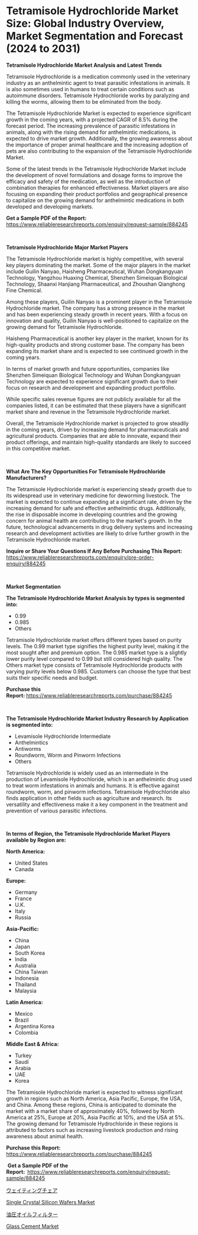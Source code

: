 <p><h1>Tetramisole Hydrochloride Market Size: Global Industry Overview, Market Segmentation and Forecast (2024 to 2031)</h1></p><p><strong>Tetramisole Hydrochloride Market Analysis and Latest Trends</strong></p>
<p><p>Tetramisole Hydrochloride is a medication commonly used in the veterinary industry as an anthelmintic agent to treat parasitic infestations in animals. It is also sometimes used in humans to treat certain conditions such as autoimmune disorders. Tetramisole Hydrochloride works by paralyzing and killing the worms, allowing them to be eliminated from the body.</p><p>The Tetramisole Hydrochloride Market is expected to experience significant growth in the coming years, with a projected CAGR of 8.5% during the forecast period. The increasing prevalence of parasitic infestations in animals, along with the rising demand for anthelmintic medications, is expected to drive market growth. Additionally, the growing awareness about the importance of proper animal healthcare and the increasing adoption of pets are also contributing to the expansion of the Tetramisole Hydrochloride Market.</p><p>Some of the latest trends in the Tetramisole Hydrochloride Market include the development of novel formulations and dosage forms to improve the efficacy and safety of the medication, as well as the introduction of combination therapies for enhanced effectiveness. Market players are also focusing on expanding their product portfolios and geographical presence to capitalize on the growing demand for anthelmintic medications in both developed and developing markets.</p></p>
<p><strong>Get a Sample PDF of the Report:&nbsp;</strong> <a href="https://www.reliableresearchreports.com/enquiry/request-sample/884245">https://www.reliableresearchreports.com/enquiry/request-sample/884245</a></p>
<p>&nbsp;</p>
<p><strong>Tetramisole Hydrochloride Major Market Players</strong></p>
<p><p>The Tetramisole Hydrochloride market is highly competitive, with several key players dominating the market. Some of the major players in the market include Guilin Nanyao, Haisheng Pharmaceutical, Wuhan Dongkangyuan Technology, Yangzhou Huaxing Chemical, Shenzhen Simeiquan Biological Technology, Shaanxi Hanjiang Pharmaceutical, and Zhoushan Qianghong Fine Chemical.</p><p>Among these players, Guilin Nanyao is a prominent player in the Tetramisole Hydrochloride market. The company has a strong presence in the market and has been experiencing steady growth in recent years. With a focus on innovation and quality, Guilin Nanyao is well-positioned to capitalize on the growing demand for Tetramisole Hydrochloride.</p><p>Haisheng Pharmaceutical is another key player in the market, known for its high-quality products and strong customer base. The company has been expanding its market share and is expected to see continued growth in the coming years.</p><p>In terms of market growth and future opportunities, companies like Shenzhen Simeiquan Biological Technology and Wuhan Dongkangyuan Technology are expected to experience significant growth due to their focus on research and development and expanding product portfolio.</p><p>While specific sales revenue figures are not publicly available for all the companies listed, it can be estimated that these players have a significant market share and revenue in the Tetramisole Hydrochloride market.</p><p>Overall, the Tetramisole Hydrochloride market is projected to grow steadily in the coming years, driven by increasing demand for pharmaceuticals and agricultural products. Companies that are able to innovate, expand their product offerings, and maintain high-quality standards are likely to succeed in this competitive market.</p></p>
<p>&nbsp;</p>
<p><strong>What Are The Key Opportunities For Tetramisole Hydrochloride Manufacturers?</strong></p>
<p><p>The Tetramisole Hydrochloride market is experiencing steady growth due to its widespread use in veterinary medicine for deworming livestock. The market is expected to continue expanding at a significant rate, driven by the increasing demand for safe and effective anthelmintic drugs. Additionally, the rise in disposable income in developing countries and the growing concern for animal health are contributing to the market's growth. In the future, technological advancements in drug delivery systems and increasing research and development activities are likely to drive further growth in the Tetramisole Hydrochloride market.</p></p>
<p><strong>Inquire or Share Your Questions If Any Before Purchasing This Report:</strong> <a href="https://www.reliableresearchreports.com/enquiry/pre-order-enquiry/884245">https://www.reliableresearchreports.com/enquiry/pre-order-enquiry/884245</a></p>
<p>&nbsp;</p>
<p><strong>Market Segmentation</strong></p>
<p><strong>The Tetramisole Hydrochloride Market Analysis by types is segmented into:</strong></p>
<p><ul><li>0.99</li><li>0.985</li><li>Others</li></ul></p>
<p><p>Tetramisole Hydrochloride market offers different types based on purity levels. The 0.99 market type signifies the highest purity level, making it the most sought after and premium option. The 0.985 market type is a slightly lower purity level compared to 0.99 but still considered high quality. The Others market type consists of Tetramisole Hydrochloride products with varying purity levels below 0.985. Customers can choose the type that best suits their specific needs and budget.</p></p>
<p><strong>Purchase this Report:&nbsp;</strong><a href="https://www.reliableresearchreports.com/purchase/884245">https://www.reliableresearchreports.com/purchase/884245</a></p>
<p>&nbsp;</p>
<p><strong>The Tetramisole Hydrochloride Market Industry Research by Application is segmented into:</strong></p>
<p><ul><li>Levamisole Hydrochloride Intermediate</li><li>Anthelmintics</li><li>Antiworms</li><li>Roundworm, Worm and Pinworm Infections</li><li>Others</li></ul></p>
<p><p>Tetramisole Hydrochloride is widely used as an intermediate in the production of Levamisole Hydrochloride, which is an anthelmintic drug used to treat worm infestations in animals and humans. It is effective against roundworm, worm, and pinworm infections. Tetramisole Hydrochloride also finds application in other fields such as agriculture and research. Its versatility and effectiveness make it a key component in the treatment and prevention of various parasitic infections.</p></p>
<p>&nbsp;</p>
<p><strong>In terms of Region, the Tetramisole Hydrochloride Market Players available by Region are:</strong></p>
<p>
    <p> <strong> North America: </strong>
        <ul>
            <li>United States</li>
            <li>Canada</li>
        </ul>
        </p> 
    <p> <strong> Europe: </strong>
        <ul>
            <li>Germany</li>
            <li>France</li>
            <li>U.K.</li>
            <li>Italy</li>
            <li>Russia</li>
        </ul>
        </p> 
    <p> <strong> Asia-Pacific: </strong>
        <ul>
            <li>China</li>
            <li>Japan</li>
            <li>South Korea</li>
            <li>India</li>
            <li>Australia</li>
            <li>China Taiwan</li>
            <li>Indonesia</li>
            <li>Thailand</li>
            <li>Malaysia</li>
        </ul>
        </p> 
    <p> <strong> Latin America: </strong>
        <ul>
            <li>Mexico</li>
            <li>Brazil</li>
            <li>Argentina Korea</li>
            <li>Colombia</li>
        </ul>
        </p> 
    <p> <strong> Middle East & Africa: </strong>
        <ul>
            <li>Turkey</li>
            <li>Saudi</li>
            <li>Arabia</li>
            <li>UAE</li>
            <li>Korea</li>
        </ul>
    </p>
    </p>
<p><p>The Tetramisole Hydrochloride market is expected to witness significant growth in regions such as North America, Asia Pacific, Europe, the USA, and China. Among these regions, China is anticipated to dominate the market with a market share of approximately 40%, followed by North America at 25%, Europe at 20%, Asia Pacific at 10%, and the USA at 5%. The growing demand for Tetramisole Hydrochloride in these regions is attributed to factors such as increasing livestock production and rising awareness about animal health.</p></p>
<p><strong>Purchase this Report: </strong><a href="https://www.reliableresearchreports.com/purchase/884245">https://www.reliableresearchreports.com/purchase/884245</a></p>
<p>&nbsp;<strong>Get a Sample PDF of the Report:&nbsp;&nbsp;</strong><a href="https://www.reliableresearchreports.com/enquiry/request-sample/884245">https://www.reliableresearchreports.com/enquiry/request-sample/884245</a></p>
<p><strong></strong></p>
<p><p><a href="https://medium.com/@susanjprice2023/%E5%BE%85%E5%90%88%E6%A4%85%E5%AD%90%E5%B8%82%E5%A0%B4-%E6%88%90%E5%8A%9F%E3%81%99%E3%82%8B%E3%83%93%E3%82%B8%E3%83%8D%E3%82%B9%E6%88%A6%E7%95%A5%E3%81%AE%E9%8D%B52023%E5%B9%B4%E3%81%BE%E3%81%A7%E3%81%AE%E4%BA%88%E6%B8%AC-783cb3dfeff7">ウェイティングチェア</a></p><p><a href="https://github.com/yemakinde/Market-Research-Report-List-1/blob/main/single-crystal-silicon-wafers-market.md">Single Crystal Silicon Wafers Market</a></p><p><a href="https://medium.com/@susanjprice2023/%E6%AC%A1%E3%81%AE%E6%96%87%E3%82%92%E6%97%A5%E6%9C%AC%E8%AA%9E%E3%81%AB%E7%BF%BB%E8%A8%B3%E3%81%97%E3%81%A6%E3%81%8F%E3%81%A0%E3%81%95%E3%81%84-%E6%B2%B9%E5%9C%A7%E3%82%AA%E3%82%A4%E3%83%AB%E3%83%95%E3%82%A3%E3%83%AB%E3%82%BF%E3%83%BC%E5%B8%82%E5%A0%B4%E3%81%AE%E3%82%B7%E3%82%A7%E3%82%A2%E3%81%AE%E9%80%B2%E5%8C%96%E3%81%A8%E5%B8%82%E5%A0%B4%E6%88%90%E9%95%B7%E3%83%88%E3%83%AC%E3%83%B3%E3%83%89-2024%E5%B9%B4-2031%E5%B9%B4-f6979f624177">油圧オイルフィルター</a></p><p><a href="https://github.com/Alonsoolds3wq1d81czn8rbol/Market-Research-Report-List-1/blob/main/glass-cement-market.md">Glass Cement Market</a></p></p>